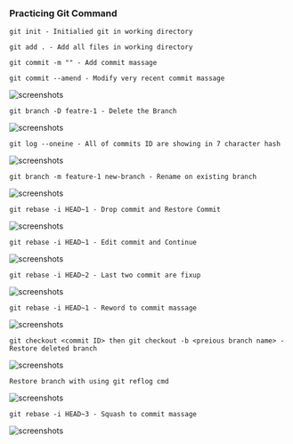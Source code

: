 ### Practicing Git Command 

`git init - Initialied git in working directory` 

`git add . - Add all files in working directory`

`git commit -m "" - Add commit massage`

`git commit --amend - Modify very recent commit massage`

![screenshots](../AbdullahAlMamun-ICDB3_058/screenshort/amend.jpg)

`git branch -D featre-1 - Delete the Branch`

![screenshots](../AbdullahAlMamun-ICDB3_058/screenshort/delete_branch.jpg)

`git log --oneine - All of commits ID are showing in 7 character hash `

![screenshots](../AbdullahAlMamun-ICDB3_058/screenshort/git_log_oneline.jpg)

`git branch -m feature-1 new-branch - Rename on existing branch`

![screenshots](../AbdullahAlMamun-ICDB3_058/screenshort/re_name_branch.jpg)

`git rebase -i HEAD~1 - Drop commit and Restore Commit`

![screenshots](../AbdullahAlMamun-ICDB3_058/screenshort/rebase_drop_restore_commit.jpg)


`git rebase -i HEAD~1 - Edit commit and Continue`

![screenshots](../AbdullahAlMamun-ICDB3_058/screenshort/rebase_edit_continue.jpg)

`git rebase -i HEAD~2 - Last two commit are fixup`

![screenshots](../AbdullahAlMamun-ICDB3_058/screenshort/rebase_fixup.jpg)

`git rebase -i HEAD~1 - Reword to commit massage`

![screenshots](../AbdullahAlMamun-ICDB3_058/screenshort/rebase_reword.jpg)


`git checkout <commit ID> then git checkout -b <preious branch name> - Restore deleted branch`

![screenshots](../AbdullahAlMamun-ICDB3_058/screenshort/restore_branch.jpg)


`Restore branch with using git reflog cmd`

![screenshots](../AbdullahAlMamun-ICDB3_058/screenshort/restore_branch_with_reflog.jpg)

`git rebase -i HEAD~3 - Squash to commit massage`

![screenshots](../AbdullahAlMamun-ICDB3_058/screenshort/squash.jpg)



